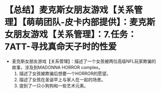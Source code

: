 # 【总结】麦克斯女朋友游戏【关系管理】【萌萌团队-皮卡内部提供】：麦克斯女朋友游戏【关系管理】：7.任务：7ATT-寻找真命天子时的性爱

-   麦克斯女朋友游戏【关系管理】：描述了一个女孩被两位高级NFL玩家欺骗的故事，涉及到MADONNA HORROR complex。
    1.  描述了女孩被欺骗后想要一个HORROR的愿望。
    2.  描述了女孩在圣诞早上与家人在一起的场景。
    3.  提到了一只小狗狗和一些艺术元素。